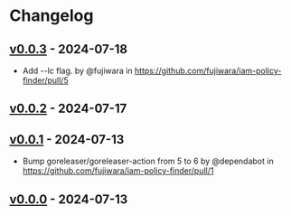 # Changelog

## [v0.0.3](https://github.com/fujiwara/iam-policy-finder/compare/v0.0.2...v0.0.3) - 2024-07-18
- Add --lc flag. by @fujiwara in https://github.com/fujiwara/iam-policy-finder/pull/5

## [v0.0.2](https://github.com/fujiwara/iam-policy-finder/compare/v0.0.1...v0.0.2) - 2024-07-17

## [v0.0.1](https://github.com/fujiwara/iam-policy-finder/compare/v0.0.0...v0.0.1) - 2024-07-13
- Bump goreleaser/goreleaser-action from 5 to 6 by @dependabot in https://github.com/fujiwara/iam-policy-finder/pull/1

## [v0.0.0](https://github.com/fujiwara/iam-policy-finder/commits/v0.0.0) - 2024-07-13
